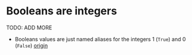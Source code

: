 # Booleans are integers

TODO: ADD MORE

- Booleans values are just named aliases for the integers 1 (`True`) and 0 (`False`) [origin](./exercise-concepts/hamming.md)
